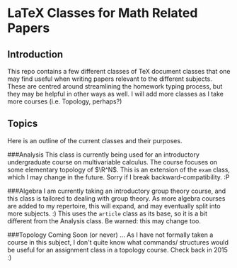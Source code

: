 LaTeX Classes for Math Related Papers
=====================================

Introduction
------------
This repo contains a few different classes of TeX document classes that one may find useful when writing papers relevant to the different subjects. These are centred around streamlining the homework typing process, but they may be helpful in other ways as well. I will add more classes as I take more courses (i.e. Topology, perhaps?)

Topics
------
Here is an outline of the current classes and their purposes.

###Analysis
This class is currently being used for an introductory undergraduate course on multivariable calculus. The course focuses on some elementary topology of $\R^N$. This is an extension of the `exam` class, which I may change in the future. Sorry if I break backward-compatibility. :P

###Algebra
I am currently taking an introductory group theory course, and this class is tailored to dealing with group theory. As more algebra courses are added to my repertoire, this will expand, and may eventually split into more subjects. :)
This uses the `article` class as its base, so it is a bit different from the Analysis class. Be warned: this may change too.

###Topology
Coming Soon (or never) ...
As I have not formally taken a course in this subject, I don't quite know what commands/ structures would be useful for an assignment class in a topology course. Check back in 2015 :)
